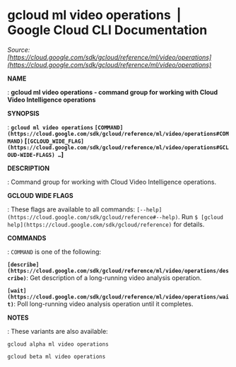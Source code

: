 # gcloud ml video operations  |  Google Cloud CLI Documentation

*Source: [https://cloud.google.com/sdk/gcloud/reference/ml/video/operations](https://cloud.google.com/sdk/gcloud/reference/ml/video/operations)*

**NAME**

: **gcloud ml video operations - command group for working with Cloud Video Intelligence operations**

**SYNOPSIS**

: **`gcloud ml video operations` `[COMMAND](https://cloud.google.com/sdk/gcloud/reference/ml/video/operations#COMMAND)` [`[GCLOUD_WIDE_FLAG](https://cloud.google.com/sdk/gcloud/reference/ml/video/operations#GCLOUD-WIDE-FLAGS) …`]**

**DESCRIPTION**

: Command group for working with Cloud Video Intelligence operations.

**GCLOUD WIDE FLAGS**

: These flags are available to all commands: `[--help](https://cloud.google.com/sdk/gcloud/reference#--help)`.
Run `$ [gcloud help](https://cloud.google.com/sdk/gcloud/reference)` for details.

**COMMANDS**

: ``COMMAND`` is one of the following:

**`[describe](https://cloud.google.com/sdk/gcloud/reference/ml/video/operations/describe)`**:
Get description of a long-running video analysis operation.

**`[wait](https://cloud.google.com/sdk/gcloud/reference/ml/video/operations/wait)`**:
Poll long-running video analysis operation until it completes.

**NOTES**

: These variants are also available:

```
gcloud alpha ml video operations
```

```
gcloud beta ml video operations
```